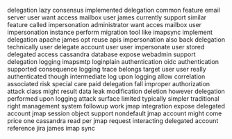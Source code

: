 delegation lazy consensus implemented delegation common feature email server user want access mailbox user james currently support similar feature called impersonation administrator want acces mailbox user impersonation instance perform migration tool like imapsync implement delegation apache james opt reuse apis impersonation also back delegation technically user delegate account user user impersonate user stored delegated access cassandra database expose webadmin support delegation logging imapsmtp loginplain authentication oidc authentication supported consequence logging trace belongs target user user really authenticated though intermediate log upon logging allow correlation associated risk special care paid delegation fall improper authorization attack class might result data leak modification deletion however delegation performed upon logging attack surface limited typically simpler traditional right management system followup work jmap integration expose delegated account jmap session object support nondefault jmap account might come price one cassandra read per jmap request interacting delegated account reference jira james imap sync
